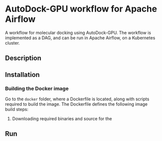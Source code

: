 # AutoDock-GPU workflow for Apache Airflow
A workflow for molecular docking using AutoDock-GPU. The workflow is implemented as a DAG, and can be run in Apache Airflow, on a Kubernetes cluster.

## Description

## Installation
### Building the Docker image
Go to the `docker` folder, where a Dockerfile is located, along with scripts required to build the image.
The Dockerfile defines the following image build steps:
1. Downloading required binaries and source for the 

## Run